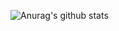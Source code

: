 ![Anurag's github stats](https://github-readme-stats.vercel.app/api?username=pattheman344&show_icons=true&theme=radical)
